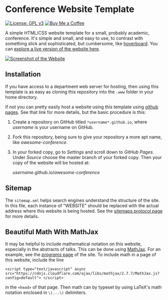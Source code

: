 # Conference Website Template

[![License: GPL v3](https://img.shields.io/badge/License-GPLv3-blue.svg)](https://www.gnu.org/licenses/gpl-3.0)
[![Buy Me a Coffee](https://img.shields.io/badge/Buy%20Me%20a-Coffee-orange)](https://www.buymeacoffee.com/mpierce)

A simple HTML/CSS website template for a small, probably academic, conference. 
It's simple and small, and easy to use, to contrast with something slick and sophisticated, but cumbersome, like [hoverboard](https://github.com/gdg-x/hoverboard). 
You can [explore a live version of the website here](https://mikepierce.github.io/conference-website-template/).

[![Screenshot of the Website](https://raw.githubusercontent.com/mikepierce/conference-website-template/master/screenshot.png)](https://mikepierce.github.io/conference-website-template/)


## Installation

If you have access to a department web server for hosting, 
then using this template is as easy as cloning this repository into the `.www` folder
in your home directory.

If not you can pretty easily host a website using this template using [github pages](https://pages.github.com/).
See that link for more details, but the basic procedure is this:

 1. Create a repository on GitHub titled `*username*.github.io`, 
 where *username* is your username on GitHub.

 2. Fork this repository, being sure to give your repository a more apt name,
 like *awesome-conference*.

 3. In your forked copy, go to *Settings* and scroll down to *GitHub Pages*.
 Under *Source* choose the master branch of your forked copy.
 Then your copy of the website will be hosted at:
 
    *username*.github.io/*awesome-conference*


## Sitemap

The `sitemap.xml` helps search engines understand the structure of the site.
In this file, each instance of "WEBSITE" should be replaced
with the actual address where this website is being hosted.
See the [sitemaps protocol page](https://www.sitemaps.org/protocol.html) for more details.


## Beautiful Math With MathJax

It may be helpful to include mathematical notation on this website,
especially in the abstracts of talks. 
This can be done using [MathJax](https://github.com/mathjax/MathJax).
For an example, see the [*programs* page](https://mikepierce.github.io/conference-website-template/program/) of the site.
To include math in a page of this website, include the line

    <script type="text/javascript" async src="https://cdnjs.cloudflare.com/ajax/libs/mathjax/2.7.7/MathJax.js?config=default"> </script>

in the `<head>` of that page. Then math can by typeset by using LaTeX's math notation enclosed in `\(...\)` delimiters.


